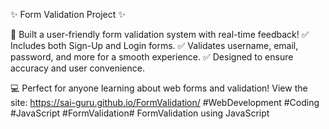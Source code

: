 ✨ Form Validation Project ✨

🚀 Built a user-friendly form validation system with real-time feedback!
✅ Includes both Sign-Up and Login forms.
✅ Validates username, email, password, and more for a smooth experience.
✅ Designed to ensure accuracy and user convenience.

💻 Perfect for anyone learning about web forms and validation!
 View the site: https://sai-guru.github.io/FormValidation/
#WebDevelopment #Coding #JavaScript #FormValidation# FormValidation
using JavaScript
